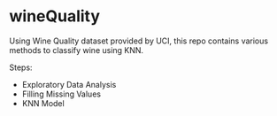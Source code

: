 # wineQuality
Using Wine Quality dataset provided by UCI, this repo contains various methods to classify wine using KNN. 

Steps:
- Exploratory Data Analysis 
- Filling Missing Values
- KNN Model
